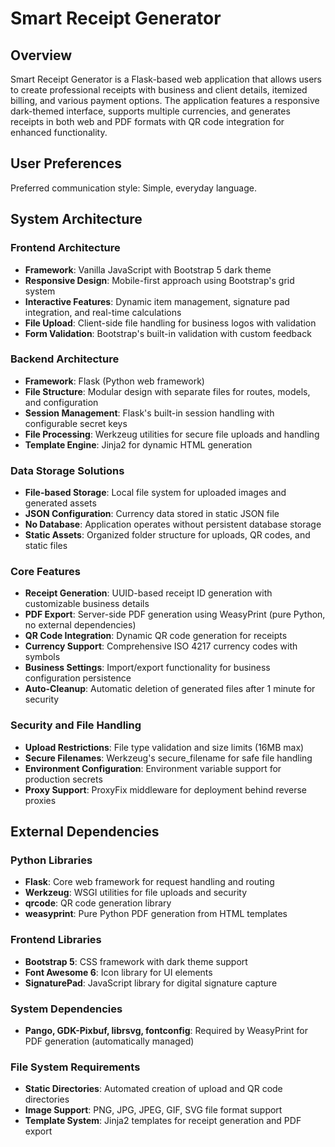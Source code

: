 # Smart Receipt Generator

## Overview

Smart Receipt Generator is a Flask-based web application that allows users to create professional receipts with business and client details, itemized billing, and various payment options. The application features a responsive dark-themed interface, supports multiple currencies, and generates receipts in both web and PDF formats with QR code integration for enhanced functionality.

## User Preferences

Preferred communication style: Simple, everyday language.

## System Architecture

### Frontend Architecture
- **Framework**: Vanilla JavaScript with Bootstrap 5 dark theme
- **Responsive Design**: Mobile-first approach using Bootstrap's grid system
- **Interactive Features**: Dynamic item management, signature pad integration, and real-time calculations
- **File Upload**: Client-side file handling for business logos with validation
- **Form Validation**: Bootstrap's built-in validation with custom feedback

### Backend Architecture
- **Framework**: Flask (Python web framework)
- **File Structure**: Modular design with separate files for routes, models, and configuration
- **Session Management**: Flask's built-in session handling with configurable secret keys
- **File Processing**: Werkzeug utilities for secure file uploads and handling
- **Template Engine**: Jinja2 for dynamic HTML generation

### Data Storage Solutions
- **File-based Storage**: Local file system for uploaded images and generated assets
- **JSON Configuration**: Currency data stored in static JSON file
- **No Database**: Application operates without persistent database storage
- **Static Assets**: Organized folder structure for uploads, QR codes, and static files

### Core Features
- **Receipt Generation**: UUID-based receipt ID generation with customizable business details
- **PDF Export**: Server-side PDF generation using WeasyPrint (pure Python, no external dependencies)
- **QR Code Integration**: Dynamic QR code generation for receipts
- **Currency Support**: Comprehensive ISO 4217 currency codes with symbols
- **Business Settings**: Import/export functionality for business configuration persistence
- **Auto-Cleanup**: Automatic deletion of generated files after 1 minute for security

### Security and File Handling
- **Upload Restrictions**: File type validation and size limits (16MB max)
- **Secure Filenames**: Werkzeug's secure_filename for safe file handling
- **Environment Configuration**: Environment variable support for production secrets
- **Proxy Support**: ProxyFix middleware for deployment behind reverse proxies

## External Dependencies

### Python Libraries
- **Flask**: Core web framework for request handling and routing
- **Werkzeug**: WSGI utilities for file uploads and security
- **qrcode**: QR code generation library
- **weasyprint**: Pure Python PDF generation from HTML templates

### Frontend Libraries
- **Bootstrap 5**: CSS framework with dark theme support
- **Font Awesome 6**: Icon library for UI elements
- **SignaturePad**: JavaScript library for digital signature capture

### System Dependencies
- **Pango, GDK-Pixbuf, librsvg, fontconfig**: Required by WeasyPrint for PDF generation (automatically managed)

### File System Requirements
- **Static Directories**: Automated creation of upload and QR code directories
- **Image Support**: PNG, JPG, JPEG, GIF, SVG file format support
- **Template System**: Jinja2 templates for receipt generation and PDF export